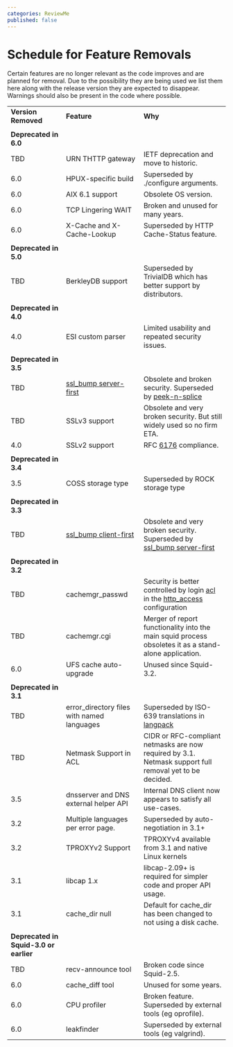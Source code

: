 ```yaml
---
categories: ReviewMe
published: false
---
```

# Schedule for Feature Removals

Certain features are no longer relevant as the code improves and are
planned for removal. Due to the possibility they are being used we list
them here along with the release version they are expected to disappear.
Warnings should also be present in the code where possible.

|                                        |                                                                                                                 |                                                                                                                                                                                  |
| -------------------------------------- | --------------------------------------------------------------------------------------------------------------- | -------------------------------------------------------------------------------------------------------------------------------------------------------------------------------- |
| **Version Removed**                    | **Feature**                                                                                                     | **Why**                                                                                                                                                                          |
|                                        |                                                                                                                 |                                                                                                                                                                                  |
| **Deprecated in 6.0**                  |                                                                                                                 |                                                                                                                                                                                  |
| TBD                                    | URN THTTP gateway                                                                                               | IETF deprecation and move to historic.                                                                                                                                           |
| 6.0                                    | HPUX-specific build                                                                                             | Superseded by ./configure arguments.                                                                                                                                             |
| 6.0                                    | AIX 6.1 support                                                                                                 | Obsolete OS version.                                                                                                                                                             |
| 6.0                                    | TCP Lingering WAIT                                                                                              | Broken and unused for many years.                                                                                                                                                |
| 6.0                                    | X-Cache and X-Cache-Lookup                                                                                      | Superseded by HTTP Cache-Status feature.                                                                                                                                         |
|                                        |                                                                                                                 |                                                                                                                                                                                  |
| **Deprecated in 5.0**                  |                                                                                                                 |                                                                                                                                                                                  |
| TBD                                    | BerkleyDB support                                                                                               | Superseded by TrivialDB which has better support by distributors.                                                                                                                |
|                                        |                                                                                                                 |                                                                                                                                                                                  |
| **Deprecated in 4.0**                  |                                                                                                                 |                                                                                                                                                                                  |
| 4.0                                    | ESI custom parser                                                                                               | Limited usability and repeated security issues.                                                                                                                                  |
|                                        |                                                                                                                 |                                                                                                                                                                                  |
| **Deprecated in 3.5**                  |                                                                                                                 |                                                                                                                                                                                  |
| TBD                                    | [ssl_bump server-first](/Features/BumpSslServerFirst) | Obsolete and broken security. Superseded by [peek-n-splice](/Features/SslPeekAndSplice)                                 |
| TBD                                    | SSLv3 support                                                                                                   | Obsolete and very broken security. But still widely used so no firm ETA.                                                                                                         |
| 4.0                                    | SSLv2 support                                                                                                   | RFC [6176](https://tools.ietf.org/rfc/rfc6176) compliance.                                                                                                                      |
|                                        |                                                                                                                 |                                                                                                                                                                                  |
| **Deprecated in 3.4**                  |                                                                                                                 |                                                                                                                                                                                  |
| 3.5                                    | COSS storage type                                                                                               | Superseded by ROCK storage type                                                                                                                                                  |
|                                        |                                                                                                                 |                                                                                                                                                                                  |
| **Deprecated in 3.3**                  |                                                                                                                 |                                                                                                                                                                                  |
| TBD                                    | [ssl_bump client-first](/Features/SslBump)            | Obsolete and very broken security. Superseded by [ssl_bump server-first](/Features/BumpSslServerFirst)                 |
|                                        |                                                                                                                 |                                                                                                                                                                                  |
| **Deprecated in 3.2**                  |                                                                                                                 |                                                                                                                                                                                  |
| TBD                                    | cachemgr_passwd                                                                                                | Security is better controlled by login [acl](http://www.squid-cache.org/Doc/config/acl) in the [http_access](http://www.squid-cache.org/Doc/config/http_access) configuration |
| TBD                                    | cachemgr.cgi                                                                                                    | Merger of report functionality into the main squid process obsoletes it as a stand-alone application.                                                                            |
| 6.0                                    | UFS cache auto-upgrade                                                                                          | Unused since Squid-3.2.                                                                                                                                                          |
|                                        |                                                                                                                 |                                                                                                                                                                                  |
| **Deprecated in 3.1**                  |                                                                                                                 |                                                                                                                                                                                  |
| TBD                                    | error_directory files with named languages                                                                     | Superseded by ISO-639 translations in [langpack](/Translations)                                                         |
| TBD                                    | Netmask Support in ACL                                                                                          | CIDR or RFC-compliant netmasks are now required by 3.1. Netmask support full removal yet to be decided.                                                                          |
| 3.5                                    | dnsserver and DNS external helper API                                                                           | Internal DNS client now appears to satisfy all use-cases.                                                                                                                        |
| 3.2                                    | Multiple languages per error page.                                                                              | Superseded by auto-negotiation in 3.1+                                                                                                                                           |
| 3.2                                    | TPROXYv2 Support                                                                                                | TPROXYv4 available from 3.1 and native Linux kernels                                                                                                                             |
| 3.1                                    | libcap 1.x                                                                                                      | libcap-2.09+ is required for simpler code and proper API usage.                                                                                                                  |
| 3.1                                    | cache_dir null                                                                                                 | Default for cache_dir has been changed to not using a disk cache.                                                                                                               |
|                                        |                                                                                                                 |                                                                                                                                                                                  |
| **Deprecated in Squid-3.0 or earlier** |                                                                                                                 |                                                                                                                                                                                  |
| TBD                                    | recv-announce tool                                                                                              | Broken code since Squid-2.5.                                                                                                                                                     |
| 6.0                                    | cache_diff tool                                                                                                | Unused for some years.                                                                                                                                                           |
| 6.0                                    | CPU profiler                                                                                                    | Broken feature. Superseded by external tools (eg oprofile).                                                                                                                      |
| 6.0                                    | leakfinder                                                                                                      | Superseded by external tools (eg valgrind).                                                                                                                                      |
